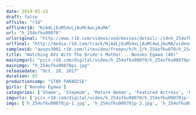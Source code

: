 ```yaml
---
date: 2019-01-13
draft: false
affsite: "r18"
afflinkr18: "NjA4LjEuMS4xLjAuMC4wLjAuMA"
url: "h_254ofku00070"
urloriginal: "http://www.r18.com/videos/vod/movies/detail/-/id=h_254ofku00070"
urlfinal: "http://media.r18.com/track/NjA4LjEuMS4xLjAuMC4wLjAuMA/videos/vod/movies/detail/-/id=h_254ofku00070"
samplevid: "awspv3001.r18.com/litevideo/freepv/h/h_2/h_254ofku070/h_254ofku070_dmb_w.mp4"
title: "Watching AVs With The Bride's Mother... Nonoko Egawa (48)"
mainimgurl: "pics.r18.com/digital/video/h_254ofku00070/h_254ofku00070ps.jpg"
mainimgs: "h_254ofku00070ps.jpg"
releasedate: "Oct. 20, 2017"
duration: 87
productioncomp: "STAR PARADISE"
girls: ['Nonoko Egawa']
categories: ['Shame', 'Stepmom', 'Mature Woman', 'Featured Actress', 'Hi-Def']
imgurls: ['pics.r18.com/digital/video/h_254ofku00070/h_254ofku00070jp-1.jpg', 'pics.r18.com/digital/video/h_254ofku00070/h_254ofku00070jp-2.jpg', 'pics.r18.com/digital/video/h_254ofku00070/h_254ofku00070jp-3.jpg', 'pics.r18.com/digital/video/h_254ofku00070/h_254ofku00070jp-4.jpg', 'pics.r18.com/digital/video/h_254ofku00070/h_254ofku00070jp-5.jpg', 'pics.r18.com/digital/video/h_254ofku00070/h_254ofku00070jp-6.jpg', 'pics.r18.com/digital/video/h_254ofku00070/h_254ofku00070jp-7.jpg', 'pics.r18.com/digital/video/h_254ofku00070/h_254ofku00070jp-8.jpg', 'pics.r18.com/digital/video/h_254ofku00070/h_254ofku00070jp-9.jpg', 'pics.r18.com/digital/video/h_254ofku00070/h_254ofku00070jp-10.jpg', 'pics.r18.com/digital/video/h_254ofku00070/h_254ofku00070jp-11.jpg', 'pics.r18.com/digital/video/h_254ofku00070/h_254ofku00070jp-12.jpg', 'pics.r18.com/digital/video/h_254ofku00070/h_254ofku00070jp-13.jpg', 'pics.r18.com/digital/video/h_254ofku00070/h_254ofku00070jp-14.jpg', 'pics.r18.com/digital/video/h_254ofku00070/h_254ofku00070jp-15.jpg', 'pics.r18.com/digital/video/h_254ofku00070/h_254ofku00070jp-16.jpg', 'pics.r18.com/digital/video/h_254ofku00070/h_254ofku00070jp-17.jpg', 'pics.r18.com/digital/video/h_254ofku00070/h_254ofku00070jp-18.jpg', 'pics.r18.com/digital/video/h_254ofku00070/h_254ofku00070jp-19.jpg', 'pics.r18.com/digital/video/h_254ofku00070/h_254ofku00070jp-20.jpg']
imgs: ['h_254ofku00070jp-1.jpg', 'h_254ofku00070jp-2.jpg', 'h_254ofku00070jp-3.jpg', 'h_254ofku00070jp-4.jpg', 'h_254ofku00070jp-5.jpg', 'h_254ofku00070jp-6.jpg', 'h_254ofku00070jp-7.jpg', 'h_254ofku00070jp-8.jpg', 'h_254ofku00070jp-9.jpg', 'h_254ofku00070jp-10.jpg', 'h_254ofku00070jp-11.jpg', 'h_254ofku00070jp-12.jpg', 'h_254ofku00070jp-13.jpg', 'h_254ofku00070jp-14.jpg', 'h_254ofku00070jp-15.jpg', 'h_254ofku00070jp-16.jpg', 'h_254ofku00070jp-17.jpg', 'h_254ofku00070jp-18.jpg', 'h_254ofku00070jp-19.jpg', 'h_254ofku00070jp-20.jpg']
---
```

